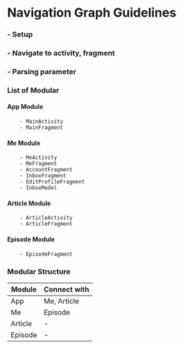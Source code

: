 # Navigation Graph Guidelines

### - Setup
### - Navigate to activity, fragment
### - Parsing parameter


### List of Modular

#### App Module
```
    - MainActivity
    - MainFragment
```

#### Me Module
```
    - MeActivity
    - MeFragment
    - AccountFragment
    - InboxFragment
    - EditProfileFragment
    - InboxModel
```

#### Article Module
```
    - ArticleActivity
    - ArticleFragment
```

#### Episode Module
```
    - EpisodeFragment
```


### Modular Structure

| Module                          | Connect with                                                    |
|---------------------------------|-----------------------------------------------------------------|
| App                             | Me, Article                                                     |
| Me                              | Episode                                                         |
| Article                         | -                                                               |
| Episode                         | -                                                               |
